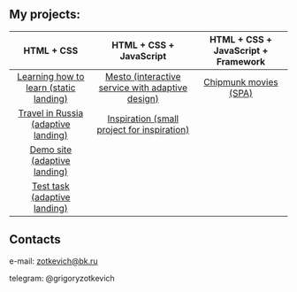 ## My projects: 

| HTML + CSS      | HTML + CSS + JavaScript | HTML + CSS + JavaScript + Framework  |
| :-------------: |:------------------:| :-----:|
| [Learning how to learn (static landing)](https://github.com/quis0/my-portfolio/tree/master/static-landing)     |[Mesto (interactive service with adaptive design)](https://github.com/quis0/my-portfolio/tree/master/mesto-service) | [Chipmunk movies (SPA)](https://github.com/quis0/movies-app)  |
| [Travel in Russia (adaptive landing)](https://github.com/quis0/my-portfolio/tree/master/adaptive-landing)     |[Inspiration (small project for inspiration)](https://github.com/quis0/inspiration)  |    |
| [Demo site (adaptive landing)](https://github.com/quis0/my-portfolio/tree/master/templates/demo-site)  |          |     |
| [Test task (adaptive landing)](https://github.com/quis0/test-task)

## Contacts

e-mail: zotkevich@bk.ru

telegram: @grigoryzotkevich
